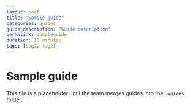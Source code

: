 ```yaml
---
layout: post
title: "Sample guide"
categories: guides
guide_description: "Guide description"
permalink: sampleguide
duration: 10 minutes
tags: [tag1, tag2]
---
```


# Sample guide
This file is a placeholder until the team merges guides into the `_guides` folder.